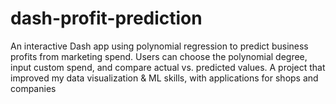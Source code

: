 # dash-profit-prediction
An interactive Dash app using polynomial regression to predict business profits from marketing spend. Users can choose the polynomial degree, input custom spend, and compare actual vs. predicted values. A project that improved my data visualization &amp; ML skills, with applications for shops and companies
